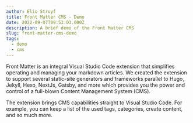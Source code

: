 ```yaml
---
author: Elio Struyf
title: Front Matter CMS - Demo
date: 2022-09-07T09:53:03.000Z
description: A brief demo of the Front Matter CMS
slug: front-matter-cms-demo
tags:
  - demo
  - cms
---
```


Front Matter is an integral Visual Studio Code extension that simplifies operating and managing your markdown articles. We created the extension to support several static-site generators and frameworks parallel to Hugo, Jekyll, Hexo, NextJs, Gatsby, and more which provides you the power and control of a full-blown Content Management System (CMS).

<!--more-->

The extension brings CMS capabilities straight to Visual Studio Code. For example, you can keep a list of the used tags, categories, create content, and so much more.